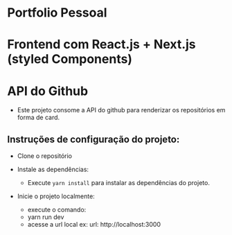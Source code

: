 # Portfolio Pessoal

# Frontend com React.js + Next.js (styled Components)

# API do Github

- Este projeto consome a API do github para renderizar os repositórios em forma de card.

## Instruções de configuração do projeto:

- Clone o repositório

- Instale as dependências:
   - Execute `yarn install` para instalar as dependências do projeto.

- Inicie o projeto localmente:   
  - execute o comando:
  - yarn run dev  
  - acesse a url local ex: url: http://localhost:3000 